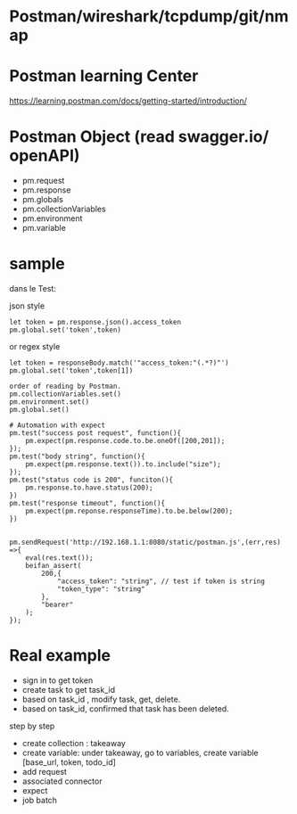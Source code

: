 # Postman/wireshark/tcpdump/git/nmap

# Postman learning Center

[https://learning.postman.com/docs/getting-started/introduction/ ](https://learning.postman.com/docs/getting-started/introduction/)



# Postman Object (read swagger.io/ openAPI)
* pm.request
* pm.response
* pm.globals
* pm.collectionVariables
* pm.environment
* pm.variable 

# sample
dans le Test: 

json style
```
let token = pm.response.json().access_token
pm.global.set('token',token)
```
or 
regex style
```
let token = responseBody.match('"access_token:"(.*?)"')
pm.global.set('token',token[1])

order of reading by Postman.
pm.collectionVariables.set()
pm.environment.set()
pm.global.set()

# Automation with expect
pm.test("success post request", function(){
    pm.expect(pm.response.code.to.be.oneOf([200,201]);
});
pm.test("body string", function(){
    pm.expect(pm.response.text()).to.include("size");
});
pm.test("status code is 200", funciton(){
    pm.response.to.have.status(200);
})
pm.test("response timeout", function(){
    pm.expect(pm.reponse.responseTime).to.be.below(200);
})


pm.sendRequest('http://192.168.1.1:8080/static/postman.js',(err,res) =>{
    eval(res.text());
    beifan_assert(
        200,{
            "access_token": "string", // test if token is string
            "token_type": "string"
        },
        "bearer"
    );
});
```

# Real example
 * sign in to get token
 * create task to get task_id
 * based on task_id , modify task, get, delete. 
 * based on task_id, confirmed that task has been deleted.

step by step
 - create collection : takeaway
 - create variable: under takeaway, go to variables, create variable [base_url, token, todo_id]
 - add request
 - associated connector
 - expect
 - job batch
